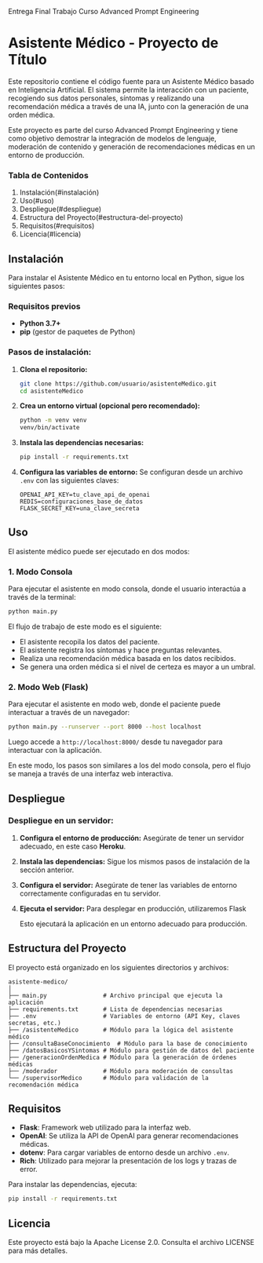 Entrega Final Trabajo Curso Advanced Prompt Engineering

# Asistente Médico - Proyecto de Título

Este repositorio contiene el código fuente para un Asistente Médico basado en Inteligencia Artificial. El sistema permite la interacción con un paciente, recogiendo sus datos personales, síntomas y realizando una recomendación médica a través de una IA, junto con la generación de una orden médica.

Este proyecto es parte del curso Advanced Prompt Engineering y tiene como objetivo demostrar la integración de modelos de lenguaje, moderación de contenido y generación de recomendaciones médicas en un entorno de producción.

### Tabla de Contenidos
1. Instalación(#instalación)
2. Uso(#uso)
3. Despliegue(#despliegue)
4. Estructura del Proyecto(#estructura-del-proyecto)
5. Requisitos(#requisitos)
6. Licencia(#licencia)

## Instalación

Para instalar el Asistente Médico en tu entorno local en Python, sigue los siguientes pasos:

### Requisitos previos
- **Python 3.7+**
- **pip** (gestor de paquetes de Python)

### Pasos de instalación:
1. **Clona el repositorio:**
   ```bash
   git clone https://github.com/usuario/asistenteMedico.git
   cd asistenteMedico
   ```

2. **Crea un entorno virtual (opcional pero recomendado):**
   ```bash
   python -m venv venv
   venv/bin/activate
   ```

3. **Instala las dependencias necesarias:**
   ```bash
   pip install -r requirements.txt
   ```

4. **Configura las variables de entorno:**
   Se configuran desde un archivo `.env` con las siguientes claves:
   ```
   OPENAI_API_KEY=tu_clave_api_de_openai
   REDIS=configuraciones_base_de_datos
   FLASK_SECRET_KEY=una_clave_secreta
   ```

## Uso

El asistente médico puede ser ejecutado en dos modos:

### 1. **Modo Consola**
   Para ejecutar el asistente en modo consola, donde el usuario interactúa a través de la terminal:

   ```bash
   python main.py
   ```

   El flujo de trabajo de este modo es el siguiente:
   - El asistente recopila los datos del paciente.
   - El asistente registra los síntomas y hace preguntas relevantes.
   - Realiza una recomendación médica basada en los datos recibidos.
   - Se genera una orden médica si el nivel de certeza es mayor a un umbral.

### 2. **Modo Web (Flask)**
   Para ejecutar el asistente en modo web, donde el paciente puede interactuar a través de un navegador:

   ```bash
   python main.py --runserver --port 8000 --host localhost
   ```

   Luego accede a `http://localhost:8000/` desde tu navegador para interactuar con la aplicación.

   En este modo, los pasos son similares a los del modo consola, pero el flujo se maneja a través de una interfaz web interactiva.

## Despliegue

### Despliegue en un servidor:
1. **Configura el entorno de producción:**
   Asegúrate de tener un servidor adecuado, en este caso **Heroku**.

2. **Instala las dependencias:**
   Sigue los mismos pasos de instalación de la sección anterior.

3. **Configura el servidor:**
   Asegúrate de tener las variables de entorno correctamente configuradas en tu servidor.

4. **Ejecuta el servidor:**
   Para desplegar en producción, utilizaremos Flask

   Esto ejecutará la aplicación en un entorno adecuado para producción.

## Estructura del Proyecto

El proyecto está organizado en los siguientes directorios y archivos:

```
asistente-medico/
│
├── main.py                # Archivo principal que ejecuta la aplicación
├── requirements.txt       # Lista de dependencias necesarias
├── .env                   # Variables de entorno (API Key, claves secretas, etc.)
├── /asistenteMedico       # Módulo para la lógica del asistente médico
├── /consultaBaseConocimiento  # Módulo para la base de conocimiento
├── /datosBasicosYSintomas # Módulo para gestión de datos del paciente
├── /generacionOrdenMedica # Módulo para la generación de órdenes médicas
├── /moderador             # Módulo para moderación de consultas
└── /supervisorMedico      # Módulo para validación de la recomendación médica
```

## Requisitos

- **Flask**: Framework web utilizado para la interfaz web.
- **OpenAI**: Se utiliza la API de OpenAI para generar recomendaciones médicas.
- **dotenv**: Para cargar variables de entorno desde un archivo `.env`.
- **Rich**: Utilizado para mejorar la presentación de los logs y trazas de error.

Para instalar las dependencias, ejecuta:

```bash
pip install -r requirements.txt
```

## Licencia

Este proyecto está bajo la Apache License 2.0. Consulta el archivo LICENSE para más detalles.
